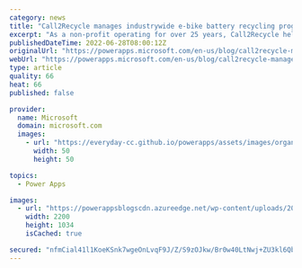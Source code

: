 ```yaml
---
category: news
title: "Call2Recycle manages industrywide e-bike battery recycling program with Power Pages"
excerpt: "As a non-profit operating for over 25 years, Call2Recycle helps consumers and over 200 battery and battery-powered product companies keep batteries out of landfills. They partnered with EFOQUS to digitize their sales, finance and operations processes using Dynamics 365 Business Central and Dynamics 365"
publishedDateTime: 2022-06-28T08:00:12Z
originalUrl: "https://powerapps.microsoft.com/en-us/blog/call2recycle-manages-industrywide-e-bike-battery-recycling-program-with-power-pages/"
webUrl: "https://powerapps.microsoft.com/en-us/blog/call2recycle-manages-industrywide-e-bike-battery-recycling-program-with-power-pages/"
type: article
quality: 66
heat: 66
published: false

provider:
  name: Microsoft
  domain: microsoft.com
  images:
    - url: "https://everyday-cc.github.io/powerapps/assets/images/organizations/microsoft.com-50x50.jpg"
      width: 50
      height: 50

topics:
  - Power Apps

images:
  - url: "https://powerappsblogscdn.azureedge.net/wp-content/uploads/2022/06/01_Call2Recycle_Banner2.jpg"
    width: 2200
    height: 1034
    isCached: true

secured: "nfmCial41l1KoeKSnk7wgeOnLvqF9J/Z/S9zOJkw/Br0w40LtNwj+ZU3kl6Qbsp3V6sb7SjhiMTNDxReL01awB+uE0a+moBjCkDvQYTfMlcxW/fcDmbIcUSEusIG0RE38zZvPMDYjvQyx1GvKgJsvGH5fFOmbpVSwShhKLFVszsGN/oamd1Yx0YAH6YotsY0W5J53SCjEAyQcrGQ925hUpIfuHItHfsUPbqUECp75NTWxJnK2M4ryb56wt78YOAXyM44ZftKLp9rbirvHvdES+bBcY3j9c4FQLq9VwUTUb8GGHDFKSt9os5lF9RzHp8I/7WRem2r2WKwZ2d3/eiaXov39yNiN+0IWiMpdQdM8zg=;kyzw9f6OnPrRhq276fjnkw=="
---
```



